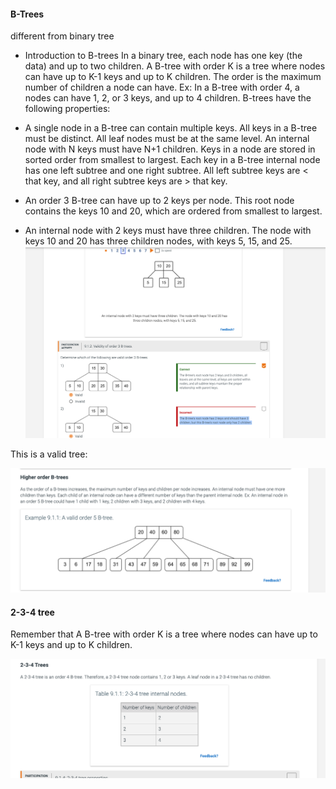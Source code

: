 #### B-Trees

different from binary tree

- Introduction to B-trees
In a binary tree, each node has one key (the data) and up to two children. A B-tree with order K is a tree where nodes
 can have
 up to K-1 keys and up to K children. The order is the maximum number of children a node can have. Ex: In a B-tree with order 4, a nodes can have 1, 2, or 3 keys, and up to 4 children. B-trees have the following properties:

- A single node in a B-tree can contain multiple keys.
All keys in a B-tree must be distinct.
All leaf nodes must be at the same level.
An internal node with N keys must have N+1 children.
Keys in a node are stored in sorted order from smallest to largest.
Each key in a B-tree internal node has one left subtree and one right subtree. All left subtree keys are < that key, and all right subtree keys are > that key.

- An order 3 B-tree can have up to 2 keys per node. This root node contains the keys 10 and 20, which are ordered from smallest to largest.

- An internal node with 2 keys must have three children. The node with keys 10 and 20 has three children nodes, with
 keys 5, 15, and 25.
![b-tree](b-tree.png)



This is a valid tree:

![](valid_order_tree.png)


#### 2-3-4 tree
Remember that  A B-tree with order K is a tree where nodes can have up to K-1 keys and up to K children. 

![2-3-4](2-3-4_tree.png)